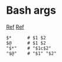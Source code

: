 # Bash args

[Ref](http://stackoverflow.com/questions/12314451/accessing-bash-command-line-args-vs)
[Ref](http://wiki.bash-hackers.org/scripting/posparams)

```
$* 		# $1 $2
$@ 		# $1 $2
"$*"	# "$1c$2"
"$@"	# "$1" "$2"
```

